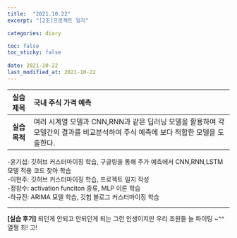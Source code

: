 ```yaml
---
title:  "2021.10.22"
excerpt: "[2조]프로젝트 일지"

categories: diary

toc: false
toc_sticky: false
 
date: 2021-10-22
last_modified_at: 2021-10-22
---
```


|**실습 제목**|국내 주식 가격 예측|
|:---:|:---|
|**실습 목적**|여러 시계열 모델과 CNN,RNN과 같은 딥러닝 모델을 활용하여 각 모델간의 결과를 비교분석하여 주식 예측에 보다 적합한 모델을 도출한다.

-윤기섭: 깃허브 커스터마이징 학습, 구글링을 통해 주가 예측에서 CNN,RNN,LSTM 모델 적용 코드 찾아 학습 
<br>-이현주: 깃허브 커스터마이징 학습, 프로젝트 일지 작성 
<br>-정창수: activation funciton 종류, MLP 이론 학습 
<br>-하규진: ARIMA 모델 학습, 깃헙 블로그 커스터마이징 학습 

---
**[실습 후기]** 되던게 안되고 안되던게 되는 그런 인생이지만 우리 조원들 늘 파이팅 ~^^ 열쩡 최! 고!  
